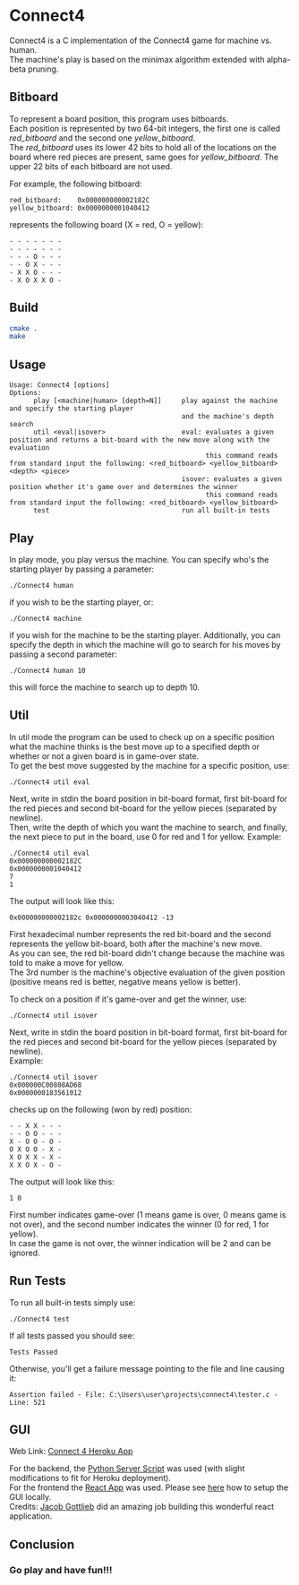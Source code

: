 # Connect4

Connect4 is a C implementation of the Connect4 game for machine vs. human.<br/>
The machine's play is based on the minimax algorithm extended with alpha-beta pruning.


## Bitboard

To represent a board position, this program uses bitboards.<br/>
Each position is represented by two 64-bit integers, the first one is called *red_bitboard* and the second one *yellow_bitboard*.<br/>
The *red_bitboard* uses its lower 42 bits to hold all of the locations on the board where red pieces are present, same goes for *yellow_bitboard*. The upper 22 bits of each bitboard are not used.<br/>

For example, the following bitboard:

```
red_bitboard:    0x000000000002182C
yellow_bitboard: 0x0000000001040412
```

represents the following board (X = red, O = yellow):

```
- - - - - - -
- - - - - - -
- - - O - - -
- - O X - - -
- X X O - - -
- X O X X O -
```

## Build

```bash
cmake .
make
```

## Usage
```
Usage: Connect4 [options]
Options:
      play [<machine|human> [depth=N]]     play against the machine and specify the starting player
                                           and the machine's depth search
      util <eval|isover>                   eval: evaluates a given position and returns a bit-board with the new move along with the evaluation
                                                 this command reads from standard input the following: <red_bitboard> <yellow_bitboard> <depth> <piece>
                                           isover: evaluates a given position whether it's game over and determines the winner
                                                 this command reads from standard input the following: <red_bitboard> <yellow_bitboard>
      test                                 run all built-in tests
```

## Play

In play mode, you play versus the machine.
You can specify who's the starting player by passing a parameter:

```
./Connect4 human
```

if you wish to be the starting player, or:

```
./Connect4 machine
```

if you wish for the machine to be the starting player.
Additionally, you can specify the depth in which the machine will go to search for his moves by passing a second parameter:

```
./Connect4 human 10
```

this will force the machine to search up to depth 10.

## Util

In util mode the program can be used to check up on a specific position what the machine thinks is the best move up to a specified depth
or whether or not a given board is in game-over state.<br/>
To get the best move suggested by the machine for a specific position, use:

```
./Connect4 util eval
```

Next, write in stdin the board position in bit-board format, first bit-board for the red pieces and second bit-board for the yellow pieces (separated by newline).<br/>
Then, write the depth of which you want the machine to search, and finally, the next piece to put in the board, use 0 for red and 1 for yellow.
Example:

```
./Connect4 util eval
0x000000000002182C
0x0000000001040412
7
1
```

The output will look like this:

```
0x000000000002182c 0x0000000003040412 -13
```

First hexadecimal number represents the red bit-board and the second represents the yellow bit-board, both after the machine's new move.<br/>
As you can see, the red bit-board didn't change because the machine was told to make a move for yellow.<br/>
The 3rd number is the machine's objective evaluation of the given position (positive means red is better, negative means yellow is better).<br/>

To check on a position if it's game-over and get the winner, use:

```
./Connect4 util isover
```

Next, write in stdin the board position in bit-board format, first bit-board for the red pieces and second bit-board for the yellow pieces (separated by newline).<br/>
Example:

```
./Connect4 util isover
0x000000C00808AD68
0x0000000183561012
```

checks up on the following (won by red) position:

```
- - X X - - -
- - O O - - -
X - O O - O -
O X O O - X -
X O X X - X -
X X O X - O -
```

The output will look like this:

```
1 0
```

First number indicates game-over (1 means game is over, 0 means game is not over), and the second number indicates the winner (0 for red, 1 for yellow).<br/>
In case the game is not over, the winner indication will be 2 and can be ignored.


## Run Tests

To run all built-in tests simply use:

```
./Connect4 test
```

If all tests passed you should see:

```
Tests Passed
```

Otherwise, you'll get a failure message pointing to the file and line causing it:

```
Assertion failed - File: C:\Users\user\projects\connect4\tester.c - Line: 521
```

## GUI

Web Link: [Connect 4 Heroku App](https://connect4-react.herokuapp.com/)

For the backend, the [Python Server Script](scripts/server.py) was used (with slight modifications to fit for Heroku deployment).<br/>
For the frontend the [React App](gui/) was used. Please see [here](gui/README.md) how to setup the GUI locally.<br/>
Credits: [Jacob Gottlieb](https://github.com/GottliebJacob) did an amazing job building this wonderful react application.<br/>

## Conclusion
### Go play and have fun!!!